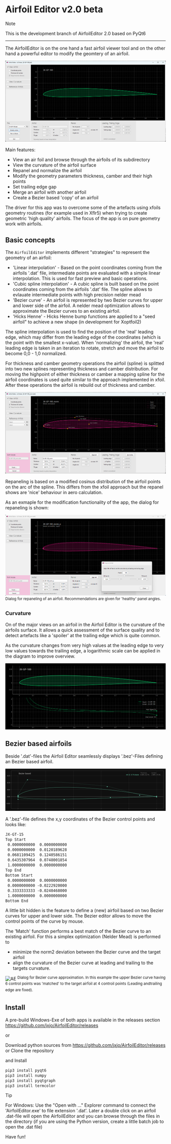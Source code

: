 # Airfoil Editor v2.0 beta


> [!NOTE]
 This is the development branch of AirfoilEditor 2.0 based on PyQt6

---

The AirfoilEditor is on the one hand a fast airfoil viewer tool and on the other hand a powerful editor to modify the geomtery of an airfoil.


![AE](images/AirfoilEditor_App.png "Screenshot of the AirfoilEditor ")

Main features:  

* View an air
foil and browse through the airfoils of its subdirectory
* View the curvature of the airfoil surface
* Repanel and normalize the airfoil
* Modify the geometry parameters thickness, camber and their high points 
* Set trailing edge gap 
* Merge an airfoil with another airfoil 
* Create a Bezier based 'copy' of an airfoil 

The driver for this app was to overcome some of the artefacts using xfoils geometry routines (for example used in Xflr5) when trying to create geometric 'high quality' airfoils. The focus of the app is on pure geometry work with airfoils. 

## Basic concepts

The `AirfoilEditor` implements different "strategies" to represent the geometry of an airfoil:

- 'Linear interpolation' -  Based on the point coordinates coming from the airfoils '.dat' file, intermediate points are evaluated with a simple linear interpolation. This is used for fast preview and basic operations.
- 'Cubic spline interpolation' - A cubic spline is built based on the point coordinates coming from the airfoils '.dat' file. The spline allows to evlauate intermediate points with high precision 
nelder mead
- 'Bezier curve' - An airfoil is represented by two Bezier curves for upper and lower side of the airfoil. A nelder mead optimization allows to approximate the Bezier curves to an existing airfoil.
- 'Hicks Henne' - Hicks Henne bump functions are applied to a "seed airfoil" to achieve a new shape (in development for Xoptfoil2)  

The spline interpolation is used to find the position of the 'real' leading edge, which may differ from the leading edge of the coordinates (which is the point with the smallest x-value). When 'normalizing' the airfoil, the 'real' leading edge is taken in an iteration to rotate, stretch and move the airfoil to become 0,0 - 1,0 normalized.

For thickness and camber geometry operations the airfoil (spline) is splitted into two new splines representing thickness and camber distribution. For moving the highpoint of either thickness or camber a mapping spline for the airfoil coordinates is used quite similar to the approach implemented in xfoil. After these operations the airfoil is rebuild out of thickness and camber. 

![Modify](images/Modify.png "Screenshot of Modifying Airfoil")

Repaneling is based on a modified cosinus distribution of the airfoil points on the arc of the spline. This differs from the xfoil approach but the repanel shows are 'nice' behaviour in aero calculation. 

As an exmaple for the modification functionality of the app, the dialog for repaneling is shown:  

![Repanel](images/Repanel.png "Screenshot of Repaneling within AirfoilEditor")
<sup>Dialog for repaneling of an airfoil. Recommendations are given for 'healthy' panel angles.  </sup>
</p>

### Curvature 

On of the major views on an airfoil in the Airfoil Editor is the curvature of the airfoils surface. It allows a quick assessment of the surface quality and to detect artefacts like a 'spoiler' at the trailing edge which is quite common. 

As the curvature changes from very high values at the leading edge to very low values towards the trailing edge, a logarithmic scale can be applied in the diagram to improve overview.  

![Curvature](images/Curvature.png "Screenshot of Curvature")

## Bezier based airfoils 

Beside '.dat'-files the Airfoil Editor seamlessly displays '.bez'-Files defining an Bezier based airfoil. 

![PC2](images/AirfoilEditor_bezier1.png "Screenshot of Bezier curve definition")

A '.bez'-file defines the x,y coordinates of the Bezier control points and looks like: 
```
JX-GT-15
Top Start
 0.0000000000  0.0000000000
 0.0000000000  0.0120189628
 0.0681109425  0.1240586151
 0.6435307964  0.0748001854
 1.0000000000  0.0000000000
Top End
Bottom Start
 0.0000000000  0.0000000000
 0.0000000000 -0.0222920000
 0.3333333333 -0.0240468000
 1.0000000000  0.0000000000
Bottom End
````


A little bit hidden is the feature to define a (new) airfoil based on two Bezier curves for upper and lower side. The Bezier editor allows to move the control points of the curve by mouse.

The 'Match' function performs a best match of the Bezier curve to an existing airfoil. For this a simplex optimization (Nelder Mead) is performed to 
- minimize the norm2 deviation between the Bezier curve and the target airfoil
- align the curvature of the Bezier curve at leading and trailing to the targets curvature.  


![AE](images/Match_Bezier.png "Screenshot of Bezier curve definition")
<sup>Dialog for Bezier curve approximation. In this example the upper Bezier curve having 6 control points was 'matched' to the target airfoil at 4 controil points (Leading andtrailing edge are fixed). </sup>

<!---
## Hicks-Henne based airfoils 

Hicks-Henne “bump” functions are applied to a base aerofoil and add a linear combination of single-signed sine functions to deform its upper and lower surfaces to create a new aerofoil shape.
They are used in the airfoil optimizer Xoptfoil2 as an alternative to Bezier curves to create new airfoil designs. 

The Airfoil Editor allows to visualize the Hicks-Henne functions which were applied to an airfoil. For this a special file format '.hicks' is used to interchange with Xoptfoil2.

![PC2](images/AirfoilEditor_Hicks-Henne.png "Screenshot of Hicks-Henne based airfoil")
<sup>Visualization of the Hicks-Henne bump functions, which were applied to the upper and lower side of the airfoil</sup>

-->

##  Install

A pre-build Windows-Exe of both apps is available in the releases section https://github.com/jxjo/AirfoilEditor/releases  

or 

Download python sources from https://github.com/jxjo/AirfoilEditor/releases or Clone the repository 

and Install 

```
pip3 install pyqt6
pip3 install numpy
pip3 install pyqtgraph 
pip3 install termcolor

```

> [!TIP]
 For Windows: Use the "Open with ..." Explorer command to connect the 'AirfoilEditor.exe' to file extension '.dat'. Later a double click on an airfoil .dat-file will open the AirfoilEditor and you can browse through the files in the directory (if you are using the Python version, create a little batch job to open the .dat file)  


Have fun!
